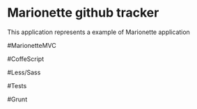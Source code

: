# Marionette github tracker

This application represents a example of Marionette application

#MarionetteMVC

#CoffeScript

#Less/Sass

#Tests

#Grunt
